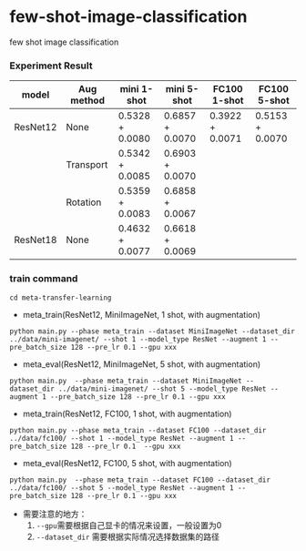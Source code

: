 # few-shot-image-classification
few shot image classification

### Experiment Result

| model | Aug method |mini 1-shot | mini 5-shot | FC100 1-shot | FC100 5-shot |
| ----  | ----       |----        | ----        | ----         | ----         |  
| ResNet12| None     | 0.5328 + 0.0080| 0.6857 + 0.0070 | 0.3922 + 0.0071 | 0.5153 + 0.0070 | 
|         | Transport| 0.5342 + 0.0085 | 0.6903 + 0.0070 |
|         | Rotation| 0.5359 + 0.0083 | 0.6858 + 0.0067 |
| ResNet18| None     | 0.4632 + 0.0077| 0.6618 + 0.0069 | 

### train command
`cd meta-transfer-learning`
- meta_train(ResNet12, MiniImageNet, 1 shot, with augmentation)

`python main.py --phase meta_train --dataset MiniImageNet --dataset_dir ../data/mini-imagenet/ --shot 1 --model_type ResNet --augment 1 --pre_batch_size 128 --pre_lr 0.1 --gpu xxx`

- meta_eval(ResNet12, MiniImageNet, 5 shot, with augmentation)

`python main.py  --phase meta_train --dataset MiniImageNet --dataset_dir ../data/mini-imagenet/ --shot 5 --model_type ResNet --augment 1 --pre_batch_size 128 --pre_lr 0.1 --gpu xxx`

- meta_train(ResNet12, FC100, 1 shot, with augmentation)

`python main.py --phase meta_train --dataset FC100 --dataset_dir ../data/fc100/ --shot 1 --model_type ResNet --augment 1 --pre_batch_size 128 --pre_lr 0.1  --gpu xxx`

- meta_eval(ResNet12, FC100, 5 shot, with augmentation)

`python main.py  --phase meta_train --dataset FC100 --dataset_dir ../data/fc100/ --shot 5 --model_type ResNet --augment 1 --pre_batch_size 128 --pre_lr 0.1 --gpu xxx`

- 需要注意的地方：
    1. `--gpu`需要根据自己显卡的情况来设置，一般设置为0
    2. `--dataset_dir` 需要根据实际情况选择数据集的路径
